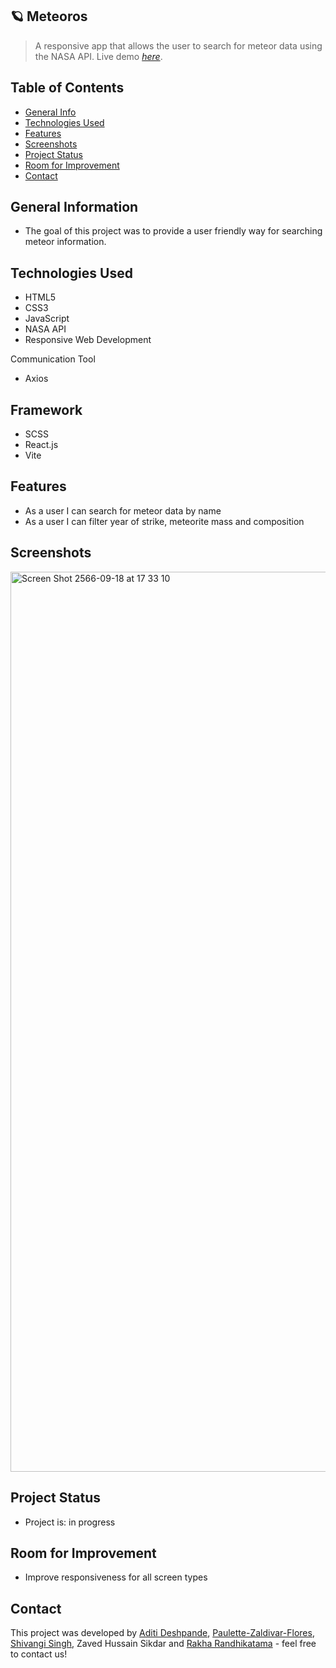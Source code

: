 ## 🪐 Meteoros
> A responsive app that allows the user to search for meteor data using the NASA API.
> Live demo [_here_](https://meteoros-fireball.netlify.app/explore).

## Table of Contents
* [General Info](#general-information)
* [Technologies Used](#technologies-used)
* [Features](#features)
* [Screenshots](#screenshots)
* [Project Status](#project-status)
* [Room for Improvement](#room-for-improvement)
* [Contact](#contact)


## General Information
<ul><li>The goal of this project was to provide a user friendly way for searching meteor information.</li></ul>


## Technologies Used
<ul>
  <li>HTML5</li>
  <li>CSS3</li>
  <li>JavaScript</li>
  <li>NASA API</li>
  <li>Responsive Web Development</li> </ul>
  
  
  Communication Tool
<ul>
  <li>Axios</li></ul>
  
 ## Framework 
<ul><li>SCSS</li>
  <li>React.js</li>
  <li>Vite</li></ul>
  
## Features

<ul>
  <li>As a user I can search for meteor data by name</li>
  <li>As a user I can filter year of strike, meteorite mass and composition</li>
</ul>
 


## Screenshots

<img width="1440" alt="Screen Shot 2566-09-18 at 17 33 10" src="https://github.com/chingu-voyages/v45-tier2-team-17/assets/96970580/a6973db2-d0cb-4479-9912-33a62eb2c0dc">






## Project Status
<ul>
<li>Project is: in progress</li></ul>


## Room for Improvement
<ul>
  <li>Improve responsiveness for all screen types</li></ul>



## Contact
 This project was developed by [Aditi Deshpande](https://github.com/Aditi002-holo/), [Paulette-Zaldivar-Flores](https://paulettethedev.com/), [Shivangi Singh](https://github.com/Shivangi020), Zaved Hussain Sikdar and [Rakha Randhikatama](https://github.com/rakharan) - feel free to contact us!
